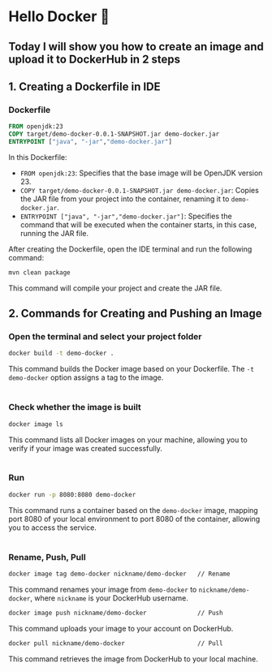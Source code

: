 # Hello Docker 🐳
## Today I will show you how to create an image and upload it to DockerHub in 2 steps

## 1. Creating a Dockerfile in IDE

### Dockerfile

```dockerfile
FROM openjdk:23 
COPY target/demo-docker-0.0.1-SNAPSHOT.jar demo-docker.jar
ENTRYPOINT ["java", "-jar","demo-docker.jar"]
```

In this Dockerfile:

- `FROM openjdk:23`: Specifies that the base image will be OpenJDK version 23.
- `COPY target/demo-docker-0.0.1-SNAPSHOT.jar demo-docker.jar`: Copies the JAR file from your project into the container, renaming it to `demo-docker.jar`.
- `ENTRYPOINT ["java", "-jar","demo-docker.jar"]`: Specifies the command that will be executed when the container starts, in this case, running the JAR file.

After creating the Dockerfile, open the IDE terminal and run the following command:

```bash
mvn clean package
```

This command will compile your project and create the JAR file.

## 2. Commands for Creating and Pushing an Image
### Open the terminal and select your project folder 
```bash
docker build -t demo-docker .   
```

This command builds the Docker image based on your Dockerfile. The `-t demo-docker` option assigns a tag to the image.
<br><br>
### Check whether the image is built
```bash
docker image ls 
```

This command lists all Docker images on your machine, allowing you to verify if your image was created successfully.
<br><br>
### Run
```bash
docker run -p 8080:8080 demo-docker
```

This command runs a container based on the `demo-docker` image, mapping port 8080 of your local environment to port 8080 of the container, allowing you to access the service.
<br><br>
### Rename, Push, Pull
```bash
docker image tag demo-docker nickname/demo-docker   // Rename
```
This command renames your image from `demo-docker` to `nickname/demo-docker`, where `nickname` is your DockerHub username.

```bash
docker image push nickname/demo-docker              // Push
```
This command uploads your image to your account on DockerHub.

```bash
docker pull nickname/demo-docker                    // Pull
```
This command retrieves the image from DockerHub to your local machine.

